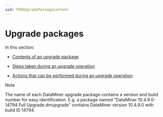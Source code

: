 ```yaml
---
uid: TOOUpgradePackageContent
---
```


# Upgrade packages

In this section:

- [Contents of an upgrade package](xref:Contents_of_an_upgrade_package)

- [Steps taken during an upgrade operation](xref:Steps_taken_during_an_upgrade_operation)

- [Actions that can be performed during an upgrade operation](xref:Actions_that_can_be_performed_during_an_upgrade_operation)

> [!NOTE]
> The name of each DataMiner upgrade package contains a version and build number for easy identification. E.g. a package named "DataMiner 10.4.9.0-14794 Full Upgrade.dmupgrade" contains DataMiner version 10.4.9.0 with build ID 14794.
